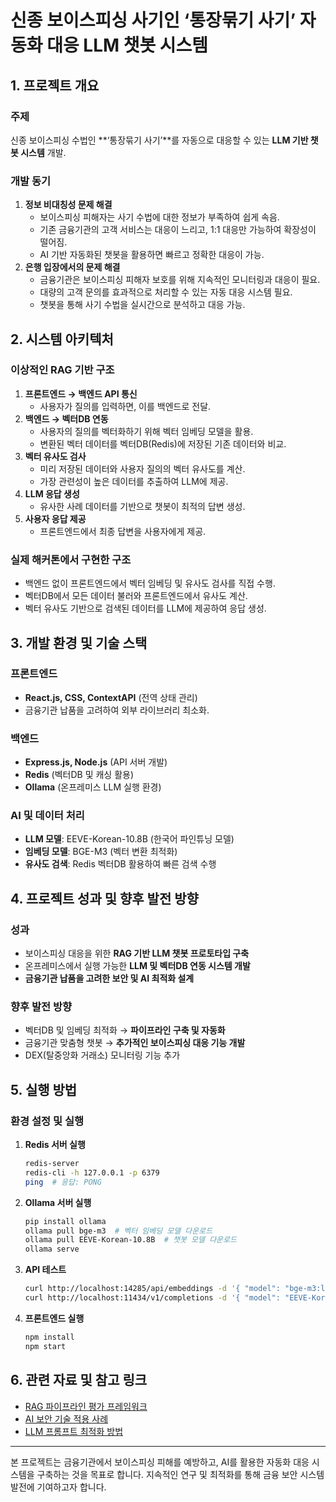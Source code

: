 # 신종 보이스피싱 사기인 ‘통장묶기 사기’ 자동화 대응 LLM 챗봇 시스템

## 1. 프로젝트 개요
### **주제**
신종 보이스피싱 수법인 **‘통장묶기 사기’**를 자동으로 대응할 수 있는 **LLM 기반 챗봇 시스템** 개발.

### **개발 동기**
1. **정보 비대칭성 문제 해결**
   - 보이스피싱 피해자는 사기 수법에 대한 정보가 부족하여 쉽게 속음.
   - 기존 금융기관의 고객 서비스는 대응이 느리고, 1:1 대응만 가능하여 확장성이 떨어짐.
   - AI 기반 자동화된 챗봇을 활용하면 빠르고 정확한 대응이 가능.
2. **은행 입장에서의 문제 해결**
   - 금융기관은 보이스피싱 피해자 보호를 위해 지속적인 모니터링과 대응이 필요.
   - 대량의 고객 문의를 효과적으로 처리할 수 있는 자동 대응 시스템 필요.
   - 챗봇을 통해 사기 수법을 실시간으로 분석하고 대응 가능.

## 2. 시스템 아키텍처
### **이상적인 RAG 기반 구조**
1. **프론트엔드 → 백엔드 API 통신**
   - 사용자가 질의를 입력하면, 이를 백엔드로 전달.
2. **백엔드 → 벡터DB 연동**
   - 사용자의 질의를 벡터화하기 위해 벡터 임베딩 모델을 활용.
   - 변환된 벡터 데이터를 벡터DB(Redis)에 저장된 기존 데이터와 비교.
3. **벡터 유사도 검사**
   - 미리 저장된 데이터와 사용자 질의의 벡터 유사도를 계산.
   - 가장 관련성이 높은 데이터를 추출하여 LLM에 제공.
4. **LLM 응답 생성**
   - 유사한 사례 데이터를 기반으로 챗봇이 최적의 답변 생성.
5. **사용자 응답 제공**
   - 프론트엔드에서 최종 답변을 사용자에게 제공.

### **실제 해커톤에서 구현한 구조**
- 백엔드 없이 프론트엔드에서 벡터 임베딩 및 유사도 검사를 직접 수행.
- 벡터DB에서 모든 데이터 불러와 프론트엔드에서 유사도 계산.
- 벡터 유사도 기반으로 검색된 데이터를 LLM에 제공하여 응답 생성.

## 3. 개발 환경 및 기술 스택
### **프론트엔드**
- **React.js, CSS, ContextAPI** (전역 상태 관리)
- 금융기관 납품을 고려하여 외부 라이브러리 최소화.

### **백엔드**
- **Express.js, Node.js** (API 서버 개발)
- **Redis** (벡터DB 및 캐싱 활용)
- **Ollama** (온프레미스 LLM 실행 환경)

### **AI 및 데이터 처리**
- **LLM 모델**: EEVE-Korean-10.8B (한국어 파인튜닝 모델)
- **임베딩 모델**: BGE-M3 (벡터 변환 최적화)
- **유사도 검색**: Redis 벡터DB 활용하여 빠른 검색 수행

## 4. 프로젝트 성과 및 향후 발전 방향
### **성과**
- 보이스피싱 대응을 위한 **RAG 기반 LLM 챗봇 프로토타입 구축**
- 온프레미스에서 실행 가능한 **LLM 및 벡터DB 연동 시스템 개발**
- **금융기관 납품을 고려한 보안 및 AI 최적화 설계**

### **향후 발전 방향**
- 벡터DB 및 임베딩 최적화 → **파이프라인 구축 및 자동화**
- 금융기관 맞춤형 챗봇 → **추가적인 보이스피싱 대응 기능 개발**
- DEX(탈중앙화 거래소) 모니터링 기능 추가

## 5. 실행 방법
### **환경 설정 및 실행**
1. **Redis 서버 실행**
   ```sh
   redis-server
   redis-cli -h 127.0.0.1 -p 6379
   ping  # 응답: PONG
   ```
2. **Ollama 서버 실행**
   ```sh
   pip install ollama
   ollama pull bge-m3  # 벡터 임베딩 모델 다운로드
   ollama pull EEVE-Korean-10.8B  # 챗봇 모델 다운로드
   ollama serve
   ```
3. **API 테스트**
   ```sh
   curl http://localhost:14285/api/embeddings -d '{ "model": "bge-m3:latest", "prompt": "The sky is blue." }'
   curl http://localhost:11434/v1/completions -d '{ "model": "EEVE-Korean-10.8B:latest", "prompt": "딥러닝은 무엇인가요?" }'
   ```
4. **프론트엔드 실행**
   ```sh
   npm install
   npm start
   ```

## 6. 관련 자료 및 참고 링크
- [RAG 파이프라인 평가 프레임워크](https://velog.io/@judy_choi/우아한-스터디-RAGAS-RAG-파이프라인-평가-프레임워크)
- [AI 보안 기술 적용 사례](https://www.youtube.com/watch?v=8DvuCiQoB7s)
- [LLM 프롬프트 최적화 방법](https://www.youtube.com/watch?v=z0c2BcTnYpY)

---
본 프로젝트는 금융기관에서 보이스피싱 피해를 예방하고, AI를 활용한 자동화 대응 시스템을 구축하는 것을 목표로 합니다. 지속적인 연구 및 최적화를 통해 금융 보안 시스템 발전에 기여하고자 합니다.

